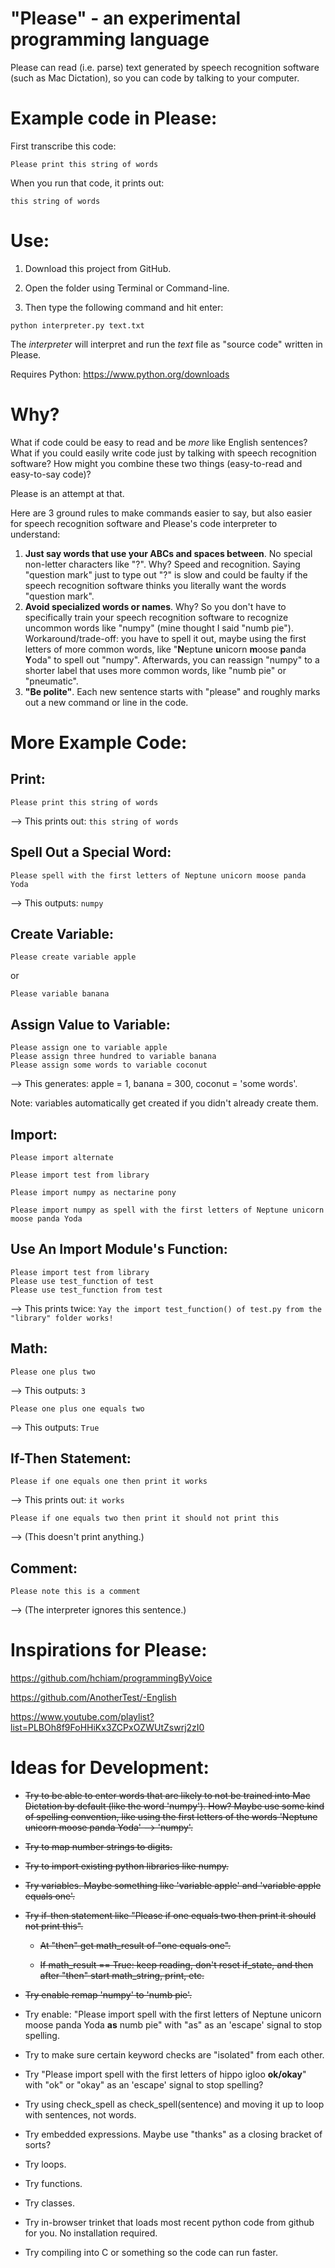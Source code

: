# "Please" - an experimental programming language

Please can read (i.e. parse) text generated by speech recognition software (such as Mac Dictation), so you can code by talking to your computer.

# Example code in Please:

First transcribe this code:

```
Please print this string of words
```

When you run that code, it prints out:

```
this string of words
```

# Use:

1. Download this project from GitHub.

2. Open the folder using Terminal or Command-line.

3. Then type the following command and hit enter:

```
python interpreter.py text.txt
```

The *interpreter* will interpret and run the *text* file as "source code" written in Please.

Requires Python: https://www.python.org/downloads

# Why?

What if code could be easy to read and be *more* like English sentences? What if you could easily write code just by talking with speech recognition software? How might you combine these two things (easy-to-read and easy-to-say code)?

Please is an attempt at that.

Here are 3 ground rules to make commands easier to say, but also easier for speech recognition software and Please's code interpreter to understand:

1. **Just say words that use your ABCs and spaces between**. No special non-letter characters like "?". Why? Speed and recognition. Saying "question mark" just to type out "?" is slow and could be faulty if the speech recognition software thinks you literally want the words "question mark".
2. **Avoid specialized words or names**. Why? So you don't have to specifically train your speech recognition software to recognize uncommon words like "numpy" (mine thought I said "numb pie"). Workaround/trade-off: you have to spell it out, maybe using the first letters of more common words, like "**N**eptune **u**nicorn **m**oose **p**anda **Y**oda" to spell out "numpy". Afterwards, you can reassign "numpy" to a shorter label that uses more common words, like "numb pie" or "pneumatic".
3. **"Be polite"**. Each new sentence starts with "please" and roughly marks out a new command or line in the code.

# More Example Code:

## Print:

```
Please print this string of words
```
--> This prints out: `this string of words`

## Spell Out a Special Word:

```
Please spell with the first letters of Neptune unicorn moose panda Yoda
```
--> This outputs: `numpy`

## Create Variable:

```
Please create variable apple
```

or

```
Please variable banana
```

## Assign Value to Variable:

```
Please assign one to variable apple
Please assign three hundred to variable banana
Please assign some words to variable coconut
```
--> This generates: apple = 1, banana = 300, coconut = 'some words'.

Note: variables automatically get created if you didn't already create them.

## Import:

```
Please import alternate
```

```
Please import test from library
```

```
Please import numpy as nectarine pony
```

```
Please import numpy as spell with the first letters of Neptune unicorn moose panda Yoda
```

## Use An Import Module's Function:

```
Please import test from library
Please use test_function of test
Please use test_function from test
```
--> This prints twice: `Yay the import test_function() of test.py from the "library" folder works!`

## Math:

```
Please one plus two
```
--> This outputs: `3`

```
Please one plus one equals two
```
--> This outputs: `True`

## If-Then Statement:

```
Please if one equals one then print it works
```
--> This prints out: `it works`

```
Please if one equals two then print it should not print this
```
--> (This doesn't print anything.)

## Comment:

```
Please note this is a comment
```
--> (The interpreter ignores this sentence.)

# Inspirations for Please:

https://github.com/hchiam/programmingByVoice

https://github.com/AnotherTest/-English

https://www.youtube.com/playlist?list=PLBOh8f9FoHHiKx3ZCPxOZWUtZswrj2zI0

# Ideas for Development:

* ~~Try to be able to enter words that are likely to not be trained into Mac Dictation by default (like the word 'numpy'). How? Maybe use some kind of spelling convention, like using the first letters of the words 'Neptune unicorn moose panda Yoda' --> 'numpy'.~~

* ~~Try to map number strings to digits.~~

* ~~Try to import existing python libraries like numpy.~~

* ~~Try variables. Maybe something like 'variable apple' and 'variable apple equals one'.~~

* ~~Try if-then statement like "Please if one equals two then print it should not print this".~~

    * ~~At "then" get math_result of "one equals one".~~
    
    * ~~If math_result == True: keep reading, don't reset if_state, and then after "then" start math_string, print, etc.~~

* ~~Try enable remap 'numpy' to 'numb pie'.~~

* Try enable: "Please import spell with the first letters of Neptune unicorn moose panda Yoda **as** numb pie" with "as" as an 'escape' signal to stop spelling.

* Try to make sure certain keyword checks are "isolated" from each other.

* Try "Please import spell with the first letters of hippo igloo **ok/okay**" with "ok" or "okay" as an 'escape' signal to stop spelling?

* Try using check_spell as check_spell(sentence) and moving it up to loop with sentences, not words.

* Try embedded expressions. Maybe use "thanks" as a closing bracket of sorts?

* Try loops.

* Try functions.

* Try classes.

* Try in-browser trinket that loads most recent python code from github for you. No installation required.

* Try compiling into C or something so the code can run faster.
